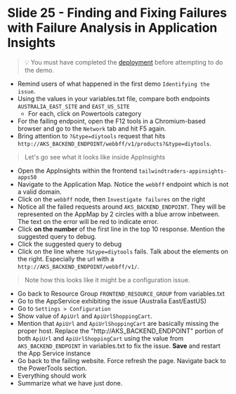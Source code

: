 # Slide 25 - Finding and Fixing Failures with Failure Analysis in Application Insights

> 💡 You must have completed the [deployment](deployment.md) before attempting to do the demo.

* Remind users of what happened in the first demo `Identifying the issue`.
* Using the values in your variables.txt file, compare both endpoints `AUSTRALIA_EAST_SITE` and `EAST_US_SITE` 
  - For each, click on Powertools category
* For the failing endpoint, open the F12 tools in a Chromium-based browser and go to the `Network` tab and hit F5 again.
* Bring attention to `?&type=diytools` request that hits `http://AKS_BACKEND_ENDPOINT/webbff/v1/products?&type=diytools`. 

> Let's go see what it looks like inside AppInsights

* Open the AppInsights within the frontend `tailwindtraders-appinsights-apps50`
* Navigate to the Application Map. Notice the `webbff` endpoint which is not a valid domain.
* Click on the `webbff` node, then `Investigate failures` on the right
* Notice all the failed requests around `AKS_BACKEND_ENDPOINT`. They will be represented on the AppMap by 2 circles with a blue arrow inbetween. The text on the error will be red to indicate error.
* Click **on the number** of the first line in the top 10 response. Mention the suggested query to debug.
* Click the suggested query to debug
* Click on the line where `?&type=diytools` fails. Talk about the elements on the right. Especially the url with a  `http://AKS_BACKEND_ENDPOINT/webbff/v1/`. 

> Note how this looks like it might be a configuration issue.

* Go back to Resource Group `FRONTEND_RESOURCE_GROUP` from variables.txt
* Go to the AppService exhibiting the issue (Australia East/EastUS)
* Go to `Settings > Configuration`
* Show value of `ApiUrl` and `ApiUrlShoppingCart`.
* Mention that `ApiUrl` and `ApiUrlShoppingCart` are basically missing the proper host.  Replace the "http://AKS_BACKEND_ENDPOINT" portion of both `ApiUrl` and `ApiUrlShoppingCart` using the value from `AKS_BACKEND_ENDPOINT` in variables.txt to fix the issue. **Save** and restart the App Service instance
* Go back to the failing website. Force refresh the page. Navigate back to the PowerTools section. 
* Everything should work
* Summarize what we have just done.
